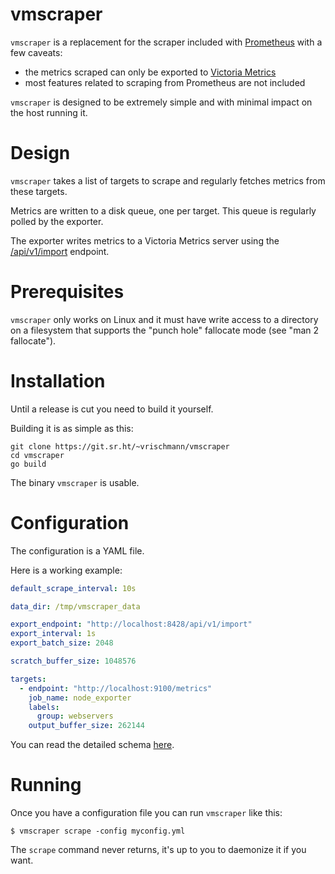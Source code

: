 # vmscraper

`vmscraper` is a replacement for the scraper included with [Prometheus](https://prometheus.io/) with a few caveats:
  * the metrics scraped can only be exported to [Victoria Metrics](https://github.com/VictoriaMetrics/VictoriaMetrics)
  * most features related to scraping from Prometheus are not included

`vmscraper` is designed to be extremely simple and with minimal impact on the host running it.

# Design

`vmscraper` takes a list of targets to scrape and regularly fetches metrics from these targets.

Metrics are written to a disk queue, one per target. This queue is regularly polled by the exporter.

The exporter writes metrics to a Victoria Metrics server using the [/api/v1/import](https://github.com/VictoriaMetrics/VictoriaMetrics#how-to-import-time-series-data) endpoint.

# Prerequisites

`vmscraper` only works on Linux and it must have write access to a directory
on a filesystem that supports the "punch hole" fallocate mode (see "man 2 fallocate").

# Installation

Until a release is cut you need to build it yourself.

Building it is as simple as this:

    git clone https://git.sr.ht/~vrischmann/vmscraper
    cd vmscraper
    go build

The binary `vmscraper` is usable.

# Configuration

The configuration is a YAML file.

Here is a working example:

```yaml
default_scrape_interval: 10s

data_dir: /tmp/vmscraper_data

export_endpoint: "http://localhost:8428/api/v1/import"
export_interval: 1s
export_batch_size: 2048

scratch_buffer_size: 1048576

targets:
  - endpoint: "http://localhost:9100/metrics"
    job_name: node_exporter
    labels:
      group: webservers
    output_buffer_size: 262144
```

You can read the detailed schema [here](CONFIGURATION.md).

# Running

Once you have a configuration file you can run `vmscraper` like this:

    $ vmscraper scrape -config myconfig.yml

The `scrape` command never returns, it's up to you to daemonize it if you want.
